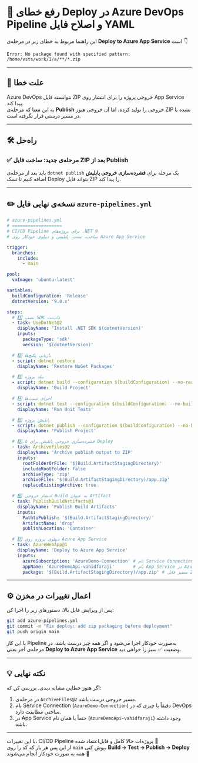# 🚀 رفع خطای Deploy در Azure DevOps Pipeline و اصلاح فایل YAML

این راهنما مربوط به خطای زیر در مرحله‌ی **Deploy to Azure App Service** است 👇

```
Error: No package found with specified pattern: /home/vsts/work/1/a/**/*.zip
```

---

## 🧩 علت خطا

Azure DevOps نتوانسته فایل ZIP خروجی پروژه را برای انتشار روی App Service پیدا کند.  
به این معنا که مرحله‌ی **Publish** خروجی را تولید کرده، اما آن خروجی هنوز ZIP نشده یا در مسیر درستی قرار نگرفته است.

---

## 🛠 راه‌حل

### ✅ مرحله‌ی جدید: ساخت فایل ZIP بعد از Publish

باید بعد از مرحله‌ی `dotnet publish` یک مرحله برای **فشرده‌سازی خروجی پابلیش** اضافه کنیم تا تسک Deploy بتواند فایل ZIP را پیدا کند.

---

## ✏️ نسخه‌ی نهایی فایل `azure-pipelines.yml`

```yaml
# azure-pipelines.yml
# ===================
# CI/CD Pipeline برای پروژه‌های .NET 9
# ساخت، تست، پابلیش و دیپلوی خودکار روی Azure App Service

trigger:
  branches:
    include:
      - main

pool:
  vmImage: 'ubuntu-latest'

variables:
  buildConfiguration: 'Release'
  dotnetVersion: '9.0.x'

steps:
  # 1️⃣ نصب SDK دات‌نت
  - task: UseDotNet@2
    displayName: 'Install .NET SDK $(dotnetVersion)'
    inputs:
      packageType: 'sdk'
      version: '$(dotnetVersion)'

  # 2️⃣ بازیابی پکیج‌ها
  - script: dotnet restore
    displayName: 'Restore NuGet Packages'

  # 3️⃣ بیلد پروژه
  - script: dotnet build --configuration $(buildConfiguration) --no-restore
    displayName: 'Build Project'

  # 4️⃣ اجرای تست‌ها
  - script: dotnet test --configuration $(buildConfiguration) --no-build --logger "trx;LogFileName=test_results.trx"
    displayName: 'Run Unit Tests'

  # 5️⃣ پابلیش پروژه
  - script: dotnet publish --configuration $(buildConfiguration) --no-build -o $(Build.ArtifactStagingDirectory)
    displayName: 'Publish Project'

  # 5️⃣.۵ فشرده‌سازی خروجی پابلیش برای Deploy
  - task: ArchiveFiles@2
    displayName: 'Archive publish output to ZIP'
    inputs:
      rootFolderOrFile: '$(Build.ArtifactStagingDirectory)'
      includeRootFolder: false
      archiveType: 'zip'
      archiveFile: '$(Build.ArtifactStagingDirectory)/app.zip'
      replaceExistingArchive: true

  # 6️⃣ انتشار خروجی Build به عنوان Artifact
  - task: PublishBuildArtifacts@1
    displayName: 'Publish Build Artifacts'
    inputs:
      PathtoPublish: '$(Build.ArtifactStagingDirectory)'
      ArtifactName: 'drop'
      publishLocation: 'Container'

  # 7️⃣ دیپلوی پروژه روی Azure App Service
  - task: AzureWebApp@1
    displayName: 'Deploy to Azure App Service'
    inputs:
      azureSubscription: 'AzureDemo-Connection' # نام Service Connection
      appName: 'AzureDemoApi-vahidfaraji'       # نام App Service در Azure
      package: '$(Build.ArtifactStagingDirectory)/app.zip' # مسیر فایل ZIP خروجی
```

---

## ⚙️ اعمال تغییرات در مخزن

پس از ویرایش فایل بالا، دستورهای زیر را اجرا کن:

```bash
git add azure-pipelines.yml
git commit -m "Fix deploy: add zip packaging before deployment"
git push origin main
```

با این کار Pipeline به‌صورت خودکار اجرا می‌شود و اگر همه چیز درست باشد،
در مرحله‌ی آخر یعنی **Deploy to Azure App Service** وضعیت ✅ سبز را خواهی دید.

---

## 💡 نکته نهایی

اگر هنوز خطایی مشابه دیدی، بررسی کن که:

1. در مرحله‌ی `ArchiveFiles@2` مسیر خروجی درست باشد.
2. نام Service Connection (`AzureDemo-Connection`) دقیقاً با چیزی که در DevOps ساختی مطابقت دارد.
3. در App Service حتماً با همان نام (`AzureDemoApi-vahidfaraji`) وجود داشته باشد.

---

با این تغییرات، CI/CD Pipeline پروژه‌ات حالا کامل و قابل‌اعتماد شده 🎯  
از این پس هر بار که کد را روی `main` پوش کنی، **Build → Test → Publish → Deploy**  
همه به صورت خودکار انجام می‌شوند 🚀

